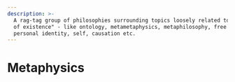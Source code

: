 ```yaml
---
description: >-
  A rag-tag group of philosophies surrounding topics loosely related to "nature
  of existence" - like ontology, metametaphysics, metaphilosophy, free will,
  personal identity, self, causation etc.
---
```


# Metaphysics

